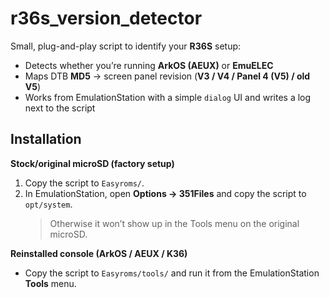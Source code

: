 # r36s_version_detector

Small, plug-and-play script to identify your **R36S** setup:
- Detects whether you’re running **ArkOS (AEUX)** or **EmuELEC**
- Maps DTB **MD5** → screen panel revision (**V3 / V4 / Panel 4 (V5) / old V5**)
- Works from EmulationStation with a simple `dialog` UI and writes a log next to the script

## Installation

**Stock/original microSD (factory setup)**  
1. Copy the script to `Easyroms/`.  
2. In EmulationStation, open **Options → 351Files** and copy the script to `opt/system`.  
   > Otherwise it won’t show up in the Tools menu on the original microSD.

**Reinstalled console (ArkOS / AEUX / K36)**  
- Copy the script to `Easyroms/tools/` and run it from the EmulationStation **Tools** menu.
